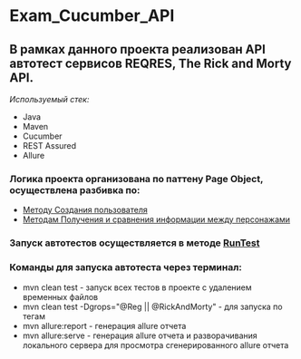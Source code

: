 # Exam_Cucumber_API

## В рамках данного проекта реализован API автотест сервисов REQRES, The Rick and Morty API.

_Используемый стек:_
- Java
- Maven
- Cucumber
- REST Assured
- Allure

### Логика проекта организована по паттену Page Object, осуществлена разбивка по:
- [Методу Создания пользователя](https://github.com/artos64/Exam_Cucumber_API/blob/master/src/main/java/apiSteps/CreateUserSteps.java)
- [Методам Получения и сравнения информации между персонажами](https://github.com/artos64/Exam_Junit_UI/tree/master/src/main/java/pageObject/baseSteps)

### Запуск автотестов осуществляется в методе [RunTest](https://github.com/artos64/Exam_Cucumber_API/blob/master/src/test/java/tests/RunTest.java)

### Команды для запуска автотеста через терминал:
- mvn clean test - запуск всех тестов в проекте c удалением временных файлов
- mvn clean test -Dgrops="@Reg || @RickAndMorty" - для запуска по тегам
- mvn allure:report - генерация allure отчета
- mvn allure:serve - генерация allure отчета и разворачивания локального сервера для просмотра сгенерированного allure отчета
